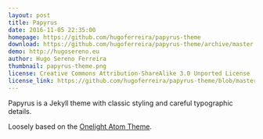```yaml
---
layout: post
title: Papyrus
date: 2016-11-05 22:35:00
homepage: https://github.com/hugoferreira/papyrus-theme
download: https://github.com/hugoferreira/papyrus-theme/archive/master.zip
demo: http://hugosereno.eu
author: Hugo Sereno Ferreira
thumbnail: papyrus-theme.png
license: Creative Commons Attribution-ShareAlike 3.0 Unported License
license_link: https://github.com/hugoferreira/papyrus-theme/blob/master/LICENSE
---
```


Papyrus is a Jekyll theme with classic styling and careful typographic
details.

Loosely based on the
[Onelight Atom Theme](https://github.com/atom/one-light-ui).
